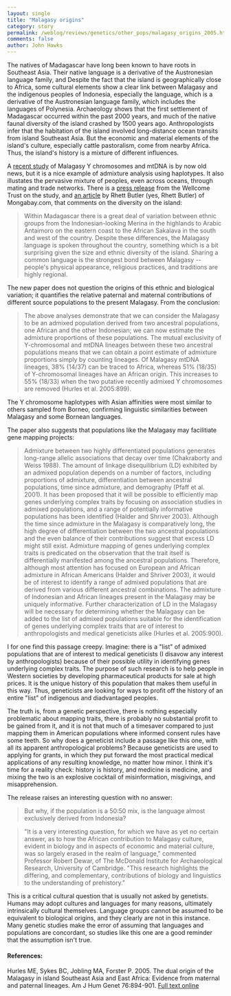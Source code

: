 ```yaml
---
layout: single 
title: "Malagasy origins" 
category: story
permalink: /weblog/reviews/genetics/other_pops/malagasy_origins_2005.html
comments: false 
author: John Hawks 
---
```



<p>
The natives of Madagascar have long been known to have roots in Southeast Asia. Their native language is a derivative of the Austronesian language family, and Despite the fact that the island is geographically close to Africa, some cultural elements show a clear link between Malagasy and the indigenous peoples of Indonesia, especially the language, which is a derivative of the Austronesian language family, which includes the languages of Polynesia. Archaeology shows that the first settlement of Madagascar occurred within the past 2000 years, and much of the native faunal diversity of the island crashed by 1500 years ago. Anthropologists infer that the habitation of the island involved long-distance ocean transits from island Southeast Asia. But the economic and material elements of the island's culture, especially cattle pastoralism, come from nearby Africa. Thus, the island's history is a mixture of different influences. 
</p>

<p>
A <a href="http://www.journals.uchicago.edu/AJHG/journal/issues/v76n5/42117/42117.html">recent study</a> of Malagasy Y chromosomes and mtDNA is by now old news, but it is a nice example of admixture analysis using haplotypes. It also illustates the pervasive mixture of peoples, even across oceans, through mating and trade networks. There is a <a href="http://www.sciencedaily.com/releases/2005/06/050608102652.htm">press release</a> from the Wellcome Trust on the study, and <a href="http://news.mongabay.com/2005/0503a-rhett_butler.html">an article</a> by Rhett Butler (yes, Rhett Butler) of Mongabay.com, that comments on the diversity on the island: 
</p>

<blockquote>Within Madagascar there is a great deal of variation between ethnic groups from the Indonesian-looking Merina in the highlands to Arabic Antaimoro on the eastern coast to the African Sakalava in the south and west of the country. Despite these differences, the Malagasy language is spoken throughout the country, something which is a bit surprising given the size and ethnic diversity of the island. Sharing a common language is the strongest bond between Malagasy -- people's physical appearance, religious practices, and traditions are highly regional. </blockquote>

<p>
The new paper does not question the origins of this ethnic and biological variation; it quantifies the relative paternal and maternal contributions of different source populations to the present Malagasy. From the conclusion: 
</p>

<blockquote> The above analyses demonstrate that we can consider the Malagasy to be an admixed population derived from two ancestral populations, one African and the other Indonesian; we can now estimate the admixture proportions of these populations. The mutual exclusivity of Y-chromosomal and mtDNA lineages between these two ancestral populations means that we can obtain a point estimate of admixture proportions simply by counting lineages. Of Malagasy mtDNA lineages, 38% (14/37) can be traced to Africa, whereas 51% (18/35) of Y-chromosomal lineages have an African origin. This increases to 55% (18/33) when the two putative recently admixed Y chromosomes are removed (Hurles et al. 2005:899).</blockquote>

<p>
The Y chromosome haplotypes with Asian affinities were most similar to others sampled from Borneo, confirming linguistic similarities between Malagasy and some Bornean languages. 
</p>

<p>
The paper also suggests that populations like the Malagasy may facilitiate gene mapping projects: 
</p>

<blockquote>     Admixture between two highly differentiated populations generates long-range allelic associations that decay over time (Chakraborty and Weiss 1988). The amount of linkage disequilibrium (LD) exhibited by an admixed population depends on a number of factors, including proportions of admixture, differentiation between ancestral populations, time since admixture, and demography (Pfaff et al. 2001). It has been proposed that it will be possible to efficiently map genes underlying complex traits by focusing on association studies in admixed populations, and a range of potentially informative populations has been identified (Halder and Shriver 2003). Although the time since admixture in the Malagasy is comparatively long, the high degree of differentiation between the two ancestral populations and the even balance of their contributions suggest that excess LD might still exist. Admixture mapping of genes underlying complex traits is predicated on the observation that the trait itself is differentially manifested among the ancestral populations. Therefore, although most attention has focused on European and African admixture in African Americans (Halder and Shriver 2003), it would be of interest to identify a range of admixed populations that are derived from various different ancestral combinations. The admixture of Indonesian and African lineages present in the Malagasy may be uniquely informative. Further characterization of LD in the Malagasy will be necessary for determining whether the Malagasy can be added to the list of admixed populations suitable for the identification of genes underlying complex traits that are of interest to anthropologists and medical geneticists alike (Hurles et al. 2005:900). </blockquote>

<p>
I for one find this passage creepy. Imagine: there is a "list" of admixed populations that are of interest to medical geneticists (I disavow any interest by anthropologists) because of their possible utility in identifying genes underlying complex traits. The purpose of such research is to help people in Western societies by developing pharmaceutical products for sale at high prices. It is the unique history of this population that makes them useful in this way. Thus, geneticists are looking for ways to profit off the history of an entire "list" of indigenous and diadvantaged peoples. 
</p>

<p>
The truth is, from a genetic perspective, there is nothing especially problematic about mapping traits, there is probably no substantial profit to be gained from it, and it is not that much of a timesaver compared to just mapping them in American populations where informed consent rules have some teeth. So why does a geneticist include a passage like this one, with all its apparent anthropological problems? Because geneticists are used to applying for grants, in which they put forward the most practical medical applications of any resulting knowledge, no matter how minor. I think it's time for a reality check: history is history, and medicine is medicine, and mixing the two is an explosive cocktail of misinformation, misgivings, and misapprehension. 
</p>

<p>
The release raises an interesting question with no answer: 
</p>

<blockquote>But why, if the population is a 50:50 mix, is the language almost exclusively derived from Indonesia?</blockquote>

<blockquote>"It is a very interesting question, for which we have as yet no certain answer, as to how the African contribution to Malagasy culture, evident in biology and in aspects of economic and material culture, was so largely erased in the realm of language," commented Professor Robert Dewar, of The McDonald Institute for Archaeological Research, University of Cambridge. "This research highlights the differing, and complementary, contributions of biology and linguistics to the understanding of prehistory."</blockquote>

<p>
This is a critical cultural question that is usually not asked by genetists. Humans may adopt cultures and languages for many reasons, ultimately intrinsically cultural themselves. Language groups cannot be assumed to be equivalent to biological origins, and they clearly are not in this instance. Many genetic studies make the error of assuming that languages and populations are concordant, so studies like this one are a good reminder that the assumption isn't true. 
</p>

<h4>References:</h4>

<p class="cite">Hurles ME, Sykes BC, Jobling MA, Forster P. 2005. The dual origin of the Malagasy in island Southeast Asia and East Africa: Evidence from maternal and paternal lineages. Am J Hum Genet 76:894-901. <a href="http://www.journals.uchicago.edu/AJHG/journal/issues/v76n5/42117/42117.html">Full text online</a></p>

